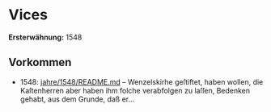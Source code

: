 # Vices

**Ersterwähnung:** 1548

## Vorkommen
- 1548: [jahre/1548/README.md](../jahre/1548/README.md) – Wenzelskirhe geſtiftet,
haben wollen, die Kaſtenherren aber haben ihm folche
verabfolgen zu laſſen, Bedenken gehabt, aus dem Grunde,
daß er...
